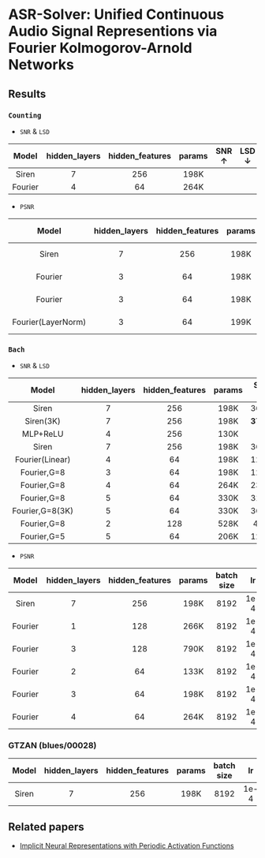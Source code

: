 # ASR-Solver: Unified Continuous Audio Signal Representions via Fourier Kolmogorov-Arnold Networks

## Results

### `Counting`
- `SNR` & `LSD`

|Model| hidden_layers | hidden_features | params | SNR $\uparrow$| LSD $\downarrow$|
|:--:|:--:|:--:|:--:|:--:|:---:|
| Siren | 7 | 256 | 198K | | |
| Fourier | 4 | 64 | 264K | |  |


- `PSNR`

|Model| hidden_layers | hidden_features | params |batch size| lr |PSNR $\uparrow$|
|:--:|:--:|:--:|:--:|:--:|:---:|:---:|
| Siren | 7 | 256 | 198K | 8192 | 1e-4 | 34.10 |
| Fourier | 3 | 64 | 198K | 8192| 1e-4 | 25.40 |
| Fourier | 3 | 64 | 198K | 1024 | 1e-4| 21.30 |
| Fourier(LayerNorm) | 3 | 64 | 199K | 16384 | 1e-4| 23.10 |


### `Bach`

- `SNR` & `LSD`

|Model| hidden_layers | hidden_features | params | SNR $\uparrow$| LSD $\downarrow$|
|:--:|:--:|:--:|:--:|:--:|:---:|
| Siren | 7 | 256 | 198K | 36.22 | 1.16|
| Siren(3K) | 7 | 256 | 198K | **37.30** | 1.020 |
| MLP+ReLU | 4 | 256 | 130K | 0 | 2.86 | 
| Siren | 7 | 256 | 198K | 36.22 | 1.16|
| Fourier(Linear) | 4 | 64 | 198K | 12.20 | 2.40 |
| Fourier,G=8 | 3 | 64 | 198K | 12.00 | 2.40 |
| Fourier,G=8 | 4 | 64 | 264K | 23.00 | 1.65 |
| Fourier,G=8 | 5 | 64 | 330K | 31.40 | 1.23 |
| Fourier,G=8(3K) | 5 | 64 | 330K | 36.30 | **0.963** |
| Fourier,G=8 | 2 | 128 | 528K | 4.13 | 2.68 |
| Fourier,G=5 | 5 | 64 | 206K | 12.60 | 2.33 |

- `PSNR`

|Model| hidden_layers | hidden_features | params |batch size| lr |PSNR $\uparrow$|
|:--:|:--:|:--:|:--:|:--:|:---:|:---:|
| Siren | 7 | 256 | 198K | 8192 | 1e-4 | 53.26 |
| Fourier | 1 | 128 | 266K | 8192| 1e-4 | 17.68 |
| Fourier | 3 | 128 | 790K | 8192| 1e-4 | 29.51 |
| Fourier | 2 | 64 | 133K | 8192| 1e-4 | 17.68 |
| Fourier | 3 | 64 | 198K | 8192| 1e-4 | 28.04 |
| Fourier | 4 | 64 | 264K | 8192 | 1e-4| 39.27 |

### GTZAN (blues/00028)
|Model| hidden_layers | hidden_features | params |batch size| lr |PSNR $\uparrow$|
|:--:|:--:|:--:|:--:|:--:|:---:|:---:|
| Siren | 7 | 256 | 198K | 8192 | 1e-4 |  |


## Related papers

*  [Implicit Neural Representations with Periodic Activation Functions](https://arxiv.org/pdf/2006.09661.pdf)
